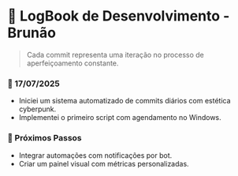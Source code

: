 
# 🧠 LogBook de Desenvolvimento - Brunão

> Cada commit representa uma iteração no processo de aperfeiçoamento constante.

### 📅 17/07/2025
- Iniciei um sistema automatizado de commits diários com estética cyberpunk.
- Implementei o primeiro script com agendamento no Windows.

### 🚧 Próximos Passos
- Integrar automações com notificações por bot.
- Criar um painel visual com métricas personalizadas.

